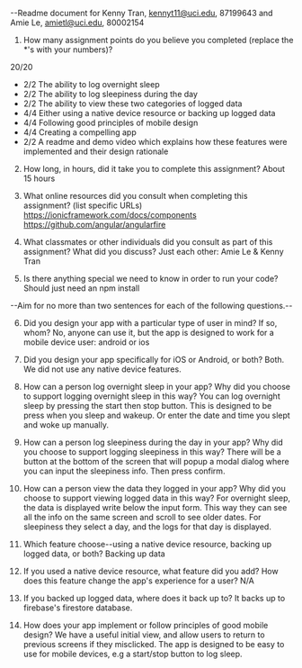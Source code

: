 --Readme document for Kenny Tran, kennyt11@uci.edu, 87199643 and Amie Le, amietl@uci.edu, 80002154

1. How many assignment points do you believe you completed (replace the *'s with your numbers)?

20/20
- 2/2 The ability to log overnight sleep
- 2/2 The ability to log sleepiness during the day
- 2/2 The ability to view these two categories of logged data
- 4/4 Either using a native device resource or backing up logged data
- 4/4 Following good principles of mobile design
- 4/4 Creating a compelling app
- 2/2 A readme and demo video which explains how these features were implemented and their design rationale

2. How long, in hours, did it take you to complete this assignment?
    About 15 hours


3. What online resources did you consult when completing this assignment? (list specific URLs)
https://ionicframework.com/docs/components
https://github.com/angular/angularfire


4. What classmates or other individuals did you consult as part of this assignment? What did you discuss?
    Just each other: Amie Le & Kenny Tran


5. Is there anything special we need to know in order to run your code?
    Should just need an npm install


--Aim for no more than two sentences for each of the following questions.--


6. Did you design your app with a particular type of user in mind? If so, whom?
    No, anyone can use it, but the app is designed to work for a mobile device user: android or ios


7. Did you design your app specifically for iOS or Android, or both?
    Both. We did not use any native device features.


8. How can a person log overnight sleep in your app? Why did you choose to support logging overnight sleep in this way?
    You can log overnight sleep by pressing the start then stop button. This is designed to be press when you sleep and wakeup.
    Or enter the date and time you slept and woke up manually.


9. How can a person log sleepiness during the day in your app? Why did you choose to support logging sleepiness in this way?
    There will be a button at the bottom of the screen that will popup a modal dialog where you can input the sleepiness info.
    Then press confirm.


10. How can a person view the data they logged in your app? Why did you choose to support viewing logged data in this way?
    For overnight sleep,  the data is displayed write below the input form. This way they can see all the info on the same screen and scroll to see older dates.
    For sleepiness they select a day, and the logs for that day is displayed.


11. Which feature choose--using a native device resource, backing up logged data, or both?
    Backing up data


12. If you used a native device resource, what feature did you add? How does this feature change the app's experience for a user?
    N/A


13. If you backed up logged data, where does it back up to?
    It backs up to firebase's firestore database.

14. How does your app implement or follow principles of good mobile design?
    We have a useful initial view, and allow users to return to previous screens if they misclicked. 
    The app is designed to be easy to use for mobile devices, e.g a start/stop button to log sleep. 

